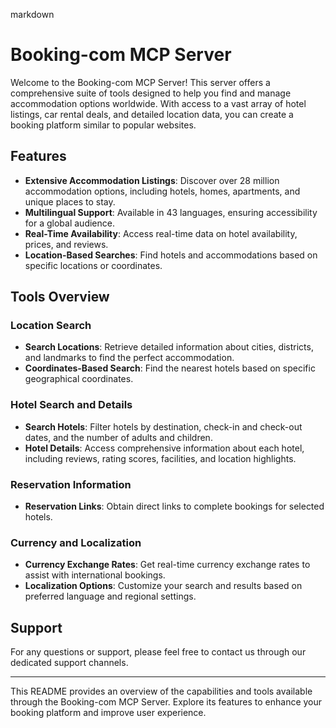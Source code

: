 markdown
# Booking-com MCP Server

Welcome to the Booking-com MCP Server! This server offers a comprehensive suite of tools designed to help you find and manage accommodation options worldwide. With access to a vast array of hotel listings, car rental deals, and detailed location data, you can create a booking platform similar to popular websites.

## Features

- **Extensive Accommodation Listings**: Discover over 28 million accommodation options, including hotels, homes, apartments, and unique places to stay.
- **Multilingual Support**: Available in 43 languages, ensuring accessibility for a global audience.
- **Real-Time Availability**: Access real-time data on hotel availability, prices, and reviews.
- **Location-Based Searches**: Find hotels and accommodations based on specific locations or coordinates.

## Tools Overview

### Location Search
- **Search Locations**: Retrieve detailed information about cities, districts, and landmarks to find the perfect accommodation.
- **Coordinates-Based Search**: Find the nearest hotels based on specific geographical coordinates.

### Hotel Search and Details
- **Search Hotels**: Filter hotels by destination, check-in and check-out dates, and the number of adults and children.
- **Hotel Details**: Access comprehensive information about each hotel, including reviews, rating scores, facilities, and location highlights.

### Reservation Information
- **Reservation Links**: Obtain direct links to complete bookings for selected hotels.

### Currency and Localization
- **Currency Exchange Rates**: Get real-time currency exchange rates to assist with international bookings.
- **Localization Options**: Customize your search and results based on preferred language and regional settings.

## Support

For any questions or support, please feel free to contact us through our dedicated support channels.

---

This README provides an overview of the capabilities and tools available through the Booking-com MCP Server. Explore its features to enhance your booking platform and improve user experience.